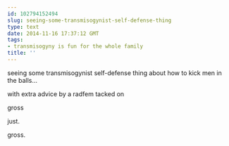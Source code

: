 ```yaml
---
id: 102794152494
slug: seeing-some-transmisogynist-self-defense-thing
type: text
date: 2014-11-16 17:37:12 GMT
tags:
- transmisogyny is fun for the whole family
title: ''
---
```

<p>seeing some transmisogynist self-defense thing about how to kick men in the balls&#8230;</p>

<p>with extra advice by a radfem tacked on</p>

<p>gross</p>

<p>just.</p>

<p>gross.</p>